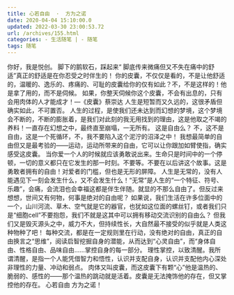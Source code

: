```yaml
---
title: 心若自由  ·  方为之诺
date: 2020-04-04 15:10:00.0
updated: 2022-03-30 23:00:53.72
url: /archives/155.html
categories: - 生活随笔 | - 随笔
tags: 随笔
---
```




你好，我是悦创。 脚下的鹅软石，踩起来“ 脚底传来微痛但又不失在痛中的舒适”真正的舒适是在你忍受之时伴生的！ 你的皮囊，不仅仅是看的，不是让他舒适的，温暖的、逸乐的、疼痛的、可耻的皮囊给你的仅有如此？不，不是这样的！他是拿了用的，而不是伺候。 如果，你整天伺候你这个皮囊，不会有出息的，只有会用肉体的人才能成才！—《皮囊》蔡崇达 人生是短暂而又久远的，这很矛盾但确实如此，不可置否。 人生的过程，是使我们还未达到而幻想的梦境，这个梦境会不断的，不断的膨胀着，是我们对此刻的我无用找到的理由，这是他取之不竭的养料！一直存在幻想之中，最终直至崩塌，一无所有。 这是自由么？ 不，这不是自由，这是一个死循环，不，我不要陷入这个泥泞的沼泽之中！ 我想最简单的自由但又是最考验的——运动，运动所带来的自由，它可以让你跟加如臂使指，确实感受这皮囊。 当你爱一个人的时候就应该勇敢说出来。生命只是时间中的一个停顿，一切的意义都只在它发生的那一时刻。不要等。不要在以后讲这个故事。这是勇敢者拥有的自由！对爱者的门槛，但也是无形的屏障。 人生是无常的，没有人能遇见下一刻会发生什么，又不会发生什么！“无常”是人生的“一个特征、符号、乐趣”，会痛，会流泪也会幸福这都是伴生伴随。就显的不那么自由了。但反过来想想，世间又有何物，何事是绝对的自由呢？ 如果说，我们生活在许多位面中的一个，山川河流、草木、空气就是它的器官，也犹如这位面的螺丝钉，或者我们只是“细胞cell”不要抱怨，我们不就是这其中可以拥有移动交流识别的自由么？ 但我们又是毁灭源头之中，威力不大，但持续性长，大自然最不接受的似乎就是人类这种物种了吧！ 每种交流，都是在一定规则里在行动，没有绝对的自由，真正的自由换言之“思维”，阅读启智挖掘自身的潜能，从而达到“心灵自由”，而“身体自由、性格自由、品味自由……掌控自身的每一部分。 理性掌控，以致清醒。我所谓清醒，是指一个人能凭借智力和悟性，认识并支配自身，认识并支配他内心深处非理性的力量、冲动和弱点。 肉体又叫皮囊，而这皮囊下有颗“心”他是温热的、脆弱的、感性的——那个温热的跳动就是活着。皮囊是无法掩饰他的存在，但又掌控他的存在。 心若自由 方为之诺！